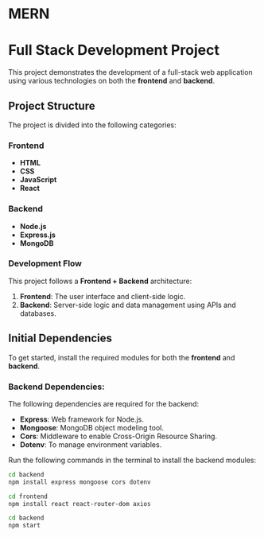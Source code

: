 # MERN

# Full Stack Development Project

This project demonstrates the development of a full-stack web application using various technologies on both the **frontend** and **backend**.

## Project Structure

The project is divided into the following categories:

### Frontend
- **HTML**
- **CSS**
- **JavaScript**
- **React**

### Backend
- **Node.js**
- **Express.js**
- **MongoDB**

### Development Flow
This project follows a **Frontend + Backend** architecture:
1. **Frontend**: The user interface and client-side logic.
2. **Backend**: Server-side logic and data management using APIs and databases.

## Initial Dependencies

To get started, install the required modules for both the **frontend** and **backend**.

### Backend Dependencies:
The following dependencies are required for the backend:
- **Express**: Web framework for Node.js.
- **Mongoose**: MongoDB object modeling tool.
- **Cors**: Middleware to enable Cross-Origin Resource Sharing.
- **Dotenv**: To manage environment variables.

Run the following commands in the terminal to install the backend modules:
```bash
cd backend
npm install express mongoose cors dotenv

cd frontend
npm install react react-router-dom axios

cd backend
npm start


